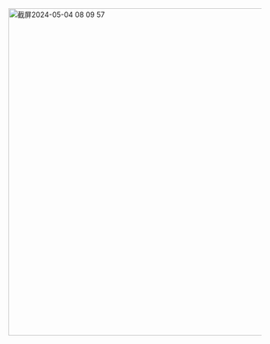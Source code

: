 <img width="650" alt="截屏2024-05-04 08 09 57" src="https://github.com/zhjrcc/photo_blog/assets/81341476/c7400d00-18a1-4374-8ed4-fc0b69379284">

